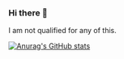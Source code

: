 ### Hi there 👋

I am not qualified for any of this. 

[![Anurag's GitHub stats](https://github-readme-stats.vercel.app/api?username=beneyraheem&show_icons=true&theme=yeblu)](https://github.com/beneyraheem)
